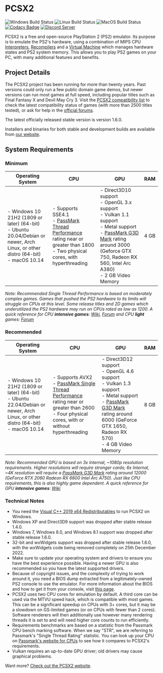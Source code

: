 # PCSX2

![Windows Build Status](https://img.shields.io/github/actions/workflow/status/PCSX2/pcsx2/windows_build_matrix.yml?label=%F0%9F%96%A5%EF%B8%8F%20Windows%20Builds)
![Linux Build Status](https://img.shields.io/github/actions/workflow/status/PCSX2/pcsx2/linux_build_matrix.yml?label=%F0%9F%90%A7%20Linux%20Builds)
![MacOS Build Status](https://img.shields.io/github/actions/workflow/status/PCSX2/pcsx2/macos_build_matrix.yml?label=%F0%9F%8D%8E%20MacOS%20Builds)
[![Codacy Badge](https://app.codacy.com/project/badge/Grade/1f7c0d75fec74d6daa6adb084e5b4f71)](https://www.codacy.com/gh/PCSX2/pcsx2/dashboard?utm_source=github.com&amp;utm_medium=referral&amp;utm_content=PCSX2/pcsx2&amp;utm_campaign=Badge_Grade)
[![Discord Server](https://img.shields.io/discord/309643527816609793?color=%235CA8FA&label=PCSX2%20Discord&logo=discord&logoColor=white)](https://discord.com/invite/TCz3t9k)

PCSX2 is a free and open-source PlayStation 2 (PS2) emulator. Its purpose is to emulate the PS2's hardware, using a combination of MIPS CPU [Interpreters](<https://en.wikipedia.org/wiki/Interpreter_(computing)>), [Recompilers](https://en.wikipedia.org/wiki/Dynamic_recompilation) and a [Virtual Machine](https://en.wikipedia.org/wiki/Virtual_machine) which manages hardware states and PS2 system memory. This allows you to play PS2 games on your PC, with many additional features and benefits.

## Project Details

The PCSX2 project has been running for more than twenty years. Past versions could only run a few public domain game demos, but newer versions can run most games at full speed, including popular titles such as Final Fantasy X and Devil May Cry 3. Visit the [PCSX2 compatibility list](https://pcsx2.net/compat/) to check the latest compatibility status of games (with more than 2500 titles tested), or ask for help in the [official forums](https://forums.pcsx2.net/).

The latest officially released stable version is version 1.6.0.

Installers and binaries for both stable and development builds are available from [our website](https://pcsx2.net/downloads/).

## System Requirements

### Minimum

| Operating System                                                                                                               | CPU                                                                                                                                                                                             | GPU                                                                                                                                                                                               | RAM  |
| ------------------------------------------------------------------------------------------------------------------------------ | ----------------------------------------------------------------------------------------------------------------------------------------------------------------------------------------------- | ------------------------------------------------------------------------------------------------------------------------------------------------------------------------------------------------- | ---- |
| - Windows 10 21H2 (1809 or later) (64-bit) <br/> - Ubuntu 20.04/Debian or newer, Arch Linux, or other distro (64-bit) <br/> - macOS 10.14 | - Supports SSE4.1 <br/> - [PassMark Thread Performance](https://www.cpubenchmark.net/CPU_mega_page.html) rating near or greater than 1800<br/> - Two physical cores, with hyperthreading | - Direct3D10 support <br/> - OpenGL 3.x support <br/> - Vulkan 1.1 support <br/> - Metal support <br/> - [PassMark G3D Mark](https://www.videocardbenchmark.net/high_end_gpus.html) rating around 3000 (Geforce GTX 750, Radeon RX 560, Intel Arc A380) <br/> - 2 GB Video Memory | 4 GB |

_Note: Recommended Single Thread Performance is based on moderately complex games. Games that pushed the PS2 hardware to its limits will struggle on CPUs at this level. Some release titles and 2D games which underutilized the PS2 hardware may run on CPUs rated as low as 1200. A quick reference for CPU **intensive games**: [Wiki](https://wiki.pcsx2.net/Category:CPU_intensive_games), [Forum](https://forums.pcsx2.net/Thread-LIST-The-Most-CPU-Intensive-Games) and CPU **light** games: [Forum](https://forums.pcsx2.net/Thread-LIST-Games-that-don-t-need-a-strong-CPU-to-emulate)_

### Recommended

| Operating System                                                                                                              | CPU                                                                                                                                                                                                       | GPU                                                                                                                                                                                                   | RAM  |
| ----------------------------------------------------------------------------------------------------------------------------- | --------------------------------------------------------------------------------------------------------------------------------------------------------------------------------------------------------- | ----------------------------------------------------------------------------------------------------------------------------------------------------------------------------------------------------- | ---- |
| - Windows 10 21H2 (1809 or later) (64-bit) <br/> - Ubuntu 22.04/Debian or newer, Arch Linux, or other distro (64-bit) <br/> - macOS 10.14 | - Supports AVX2 <br/> - [PassMark Single Thread Performance](https://www.cpubenchmark.net/CPU_mega_page.html) rating near or greater than 2600<br/> - Four physical cores, with or without hyperthreading | - Direct3D12 support <br/> - OpenGL 4.6 support <br/> - Vulkan 1.3 support <br/> - Metal support <br/> - [PassMark G3D Mark](https://www.videocardbenchmark.net/high_end_gpus.html) rating around 6000 (GeForce GTX 1650, Radeon RX 570) <br/> - 4 GB Video Memory | 8 GB |

_Note: Recommended GPU is based on 3x Internal, ~1080p resolution requirements. Higher resolutions will require stronger cards; 6x Internal, ~4K resolution will require a [PassMark G3D Mark](https://www.videocardbenchmark.net/high_end_gpus.html) rating around 12000 (GeForce RTX 2060 Radeon RX 6600 Intel Arc A750). Just like CPU requirements, this is also highly game dependent. A quick reference for GPU **intensive games**: [Wiki](https://wiki.pcsx2.net/Category:GPU_intensive_games)_

### Technical Notes

-   You need the [Visual C++ 2019 x64 Redistributables](https://support.microsoft.com/en-us/help/2977003/) to run PCSX2 on Windows.
-   Windows XP and Direct3D9 support was dropped after stable release 1.4.0.
-   Windows 7, Windows 8.0, and Windows 8.1 support was dropped after stable release 1.6.0.
-   32-bit and wxWidgets support was dropped after stable release 1.6.0, with the wxWidgets code being removed completely on 25th December 2022.
-   Make sure to update your operating system and drivers to ensure you have the best experience possible. Having a newer GPU is also recommended so you have the latest supported drivers.
-   Because of copyright issues, and the complexity of trying to work around it, you need a BIOS dump extracted from a legitimately-owned PS2 console to use the emulator. For more information about the BIOS and how to get it from your console, visit [this page](pcsx2/Docs/PCSX2_FAQ.md#question-13-where-do-i-get-a-ps2-bios).
-   PCSX2 uses two CPU cores for emulation by default. A third core can be used via the MTVU speed hack, which is compatible with most games. This can be a significant speedup on CPUs with 3+ cores, but it may be a slowdown on GS-limited games (or on CPUs with fewer than 2 cores). Software renderers will then additionally use however many rendering threads it is set to and will need higher core counts to run efficiently.
-   Requirements benchmarks are based on a statistic from the Passmark CPU bench marking software. When we say "STR", we are referring to Passmark's "Single Thread Rating" statistic. You can look up your CPU on [Passmark's website for CPUs](https://cpubenchmark.net) to see how it compares to PCSX2's requirements.
-   Vulkan requires an up-to-date GPU driver; old drivers may cause graphical problems.

Want more? [Check out the PCSX2 website](https://pcsx2.net/).
